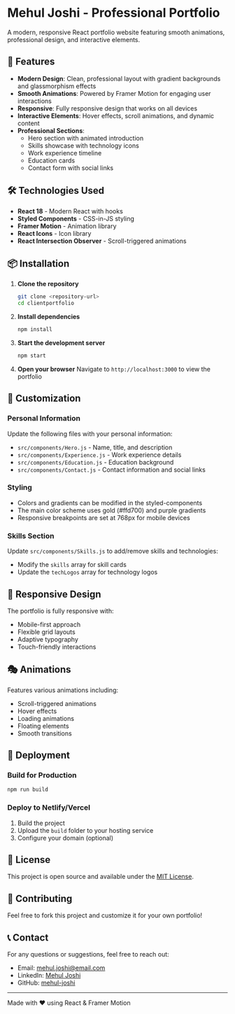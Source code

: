 # Mehul Joshi - Professional Portfolio

A modern, responsive React portfolio website featuring smooth animations, professional design, and interactive elements.

## 🚀 Features

- **Modern Design**: Clean, professional layout with gradient backgrounds and glassmorphism effects
- **Smooth Animations**: Powered by Framer Motion for engaging user interactions
- **Responsive**: Fully responsive design that works on all devices
- **Interactive Elements**: Hover effects, scroll animations, and dynamic content
- **Professional Sections**:
  - Hero section with animated introduction
  - Skills showcase with technology icons
  - Work experience timeline
  - Education cards
  - Contact form with social links

## 🛠️ Technologies Used

- **React 18** - Modern React with hooks
- **Styled Components** - CSS-in-JS styling
- **Framer Motion** - Animation library
- **React Icons** - Icon library
- **React Intersection Observer** - Scroll-triggered animations

## 📦 Installation

1. **Clone the repository**
   ```bash
   git clone <repository-url>
   cd clientportfolio
   ```

2. **Install dependencies**
   ```bash
   npm install
   ```

3. **Start the development server**
   ```bash
   npm start
   ```

4. **Open your browser**
   Navigate to `http://localhost:3000` to view the portfolio

## 🎨 Customization

### Personal Information
Update the following files with your personal information:

- `src/components/Hero.js` - Name, title, and description
- `src/components/Experience.js` - Work experience details
- `src/components/Education.js` - Education background
- `src/components/Contact.js` - Contact information and social links

### Styling
- Colors and gradients can be modified in the styled-components
- The main color scheme uses gold (#ffd700) and purple gradients
- Responsive breakpoints are set at 768px for mobile devices

### Skills Section
Update `src/components/Skills.js` to add/remove skills and technologies:
- Modify the `skills` array for skill cards
- Update the `techLogos` array for technology logos

## 📱 Responsive Design

The portfolio is fully responsive with:
- Mobile-first approach
- Flexible grid layouts
- Adaptive typography
- Touch-friendly interactions

## 🎭 Animations

Features various animations including:
- Scroll-triggered animations
- Hover effects
- Loading animations
- Floating elements
- Smooth transitions

## 🚀 Deployment

### Build for Production
```bash
npm run build
```

### Deploy to Netlify/Vercel
1. Build the project
2. Upload the `build` folder to your hosting service
3. Configure your domain (optional)

## 📄 License

This project is open source and available under the [MIT License](LICENSE).

## 🤝 Contributing

Feel free to fork this project and customize it for your own portfolio!

## 📞 Contact

For any questions or suggestions, feel free to reach out:
- Email: mehul.joshi@email.com
- LinkedIn: [Mehul Joshi](https://linkedin.com/in/mehul-joshi)
- GitHub: [mehul-joshi](https://github.com/mehul-joshi)

---

Made with ❤️ using React & Framer Motion
